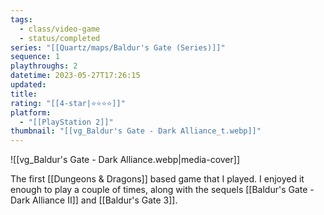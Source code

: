 ```yaml
---
tags:
  - class/video-game
  - status/completed
series: "[[Quartz/maps/Baldur's Gate (Series)]]"
sequence: 1
playthroughs: 2
datetime: 2023-05-27T17:26:15
updated: 
title: 
rating: "[[4-star|⭐️⭐️⭐️⭐️]]"
platform:
  - "[[PlayStation 2]]"
thumbnail: "[[vg_Baldur's Gate - Dark Alliance_t.webp]]"
---
```


![[vg_Baldur's Gate - Dark Alliance.webp|media-cover]]

The first [[Dungeons & Dragons]] based game that I played. I enjoyed it enough to play a couple of times, along with the sequels [[Baldur's Gate - Dark Alliance II]] and [[Baldur's Gate 3]].